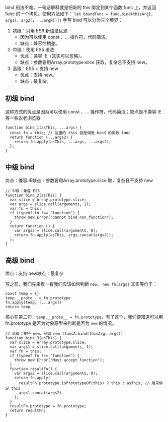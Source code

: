 bind 用法不难，一句话解释就是把新的 this 绑定到某个函数 func 上，并返回 func 的一个拷贝。使用方法如下：
`let boundFunc = func.bind(thisArg[, arg1[, arg2[, ...argN]]])`
手写 bind 可以分为三个境界：
1. 初级：只用 ES6 新语法优点
	- 因为可以使用 const 、... 操作符，代码简洁。
	- 缺点：兼容性稍差。
2. 中级：使用 ES5 语法
	- 优点：兼容 IE（其实可以忽略）。
	- 缺点：参数要用Array.prototype.slice 获取，复杂且不支持 new。
3. 高级：ES5 + 支持 new
	- 优点：支持 new。
	- 缺点：最复杂。

## 初级 bind

这种方式的优点是因为可以使用 const 、... 操作符，代码简洁；缺点是不兼容 IE 等一些古老浏览器
```
function bind_1(asThis, ...args) {
  const fn = this; // 这里的 this 就是调用 bind 的函数 func
  return function (...args2) {
    return fn.apply(asThis, ...args, ...args2);
  };
}
```

## 中级 bind

优点：兼容 IE缺点：参数要用Array.prototype.slice 取，复杂且不支持 new
```
// 中级：兼容 ES5
function bind_2(asThis) {
  var slice = Array.prototype.slice;
  var args = slice.call(arguments, 1);
  var fn = this;
  if (typeof fn !== "function") {
    throw new Error("cannot bind non_function");
  }
  return function () {
    var args2 = slice.call(arguments, 0);
    return fn.apply(asThis, args.concat(args2));
  };
}
```

## 高级 bind
优点：支持 new缺点：最复杂



写之前，我们先来看一看我们应该如何判断 `new`，
`new fn(args)` 其实等价于：
```
const temp = {}
temp.__proto__ = fn.prototype
fn.apply(temp, [...args])
return temp
```
核心在第二句：`temp.__proto__ = fn.prototype`，有了这个，我们便知道可以用 fn.prototype 是否为对象原型来判断是否为 `new` 的情况。
```
// 高级：支持 new，例如 new (funcA.bind(thisArg, args))
function bind_3(asThis) {
  var slice = Array.prototype.slice;
  var args1 = slice.call(arguments, 1);
  var fn = this;
  if (typeof fn !== "function") {
    throw new Error("Must accept function");
  }
  function resultFn() {
    var args2 = slice.call(arguments, 0);
    return fn.apply(
      resultFn.prototype.isPrototypeOf(this) ? this : asThis, // 用来绑定 this
      args1.concat(args2)
    );
  }
  resultFn.prototype = fn.prototype;
  return resultFn;
}
```
